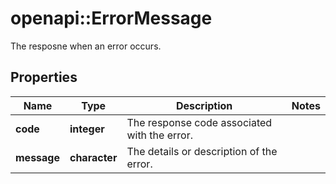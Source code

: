 # openapi::ErrorMessage

The resposne when an error occurs.

## Properties
Name | Type | Description | Notes
------------ | ------------- | ------------- | -------------
**code** | **integer** | The response code associated with the error. | 
**message** | **character** | The details or description of the error. | 


